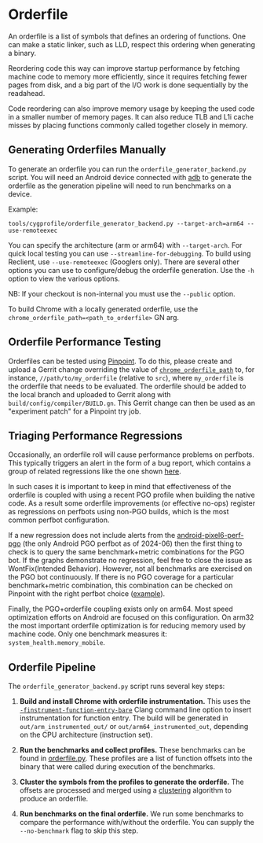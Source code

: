 # Orderfile

An orderfile is a list of symbols that defines an ordering of functions. One can
make a static linker, such as LLD, respect this ordering when generating a
binary.

Reordering code this way can improve startup performance by fetching machine
code to memory more efficiently, since it requires fetching fewer pages from
disk, and a big part of the I/O work is done sequentially by the readahead.

Code reordering can also improve memory usage by keeping the used code in a
smaller number of memory pages. It can also reduce TLB and L1i cache misses by
placing functions commonly called together closely in memory.

## Generating Orderfiles Manually

To generate an orderfile you can run the `orderfile_generator_backend.py`
script. You will need an Android device connected with
[adb](https://developer.android.com/tools/adb) to generate the orderfile as the
generation pipeline will need to run benchmarks on a device.

Example:
```
tools/cygprofile/orderfile_generator_backend.py --target-arch=arm64 --use-remoteexec
```

You can specify the architecture (arm or arm64) with `--target-arch`. For quick
local testing you can use `--streamline-for-debugging`. To build using Reclient,
use `--use-remoteexec` (Googlers only). There are several other options you can
use to configure/debug the orderfile generation. Use the `-h` option to view the
various options.

NB: If your checkout is non-internal you must use the `--public` option.

To build Chrome with a locally generated orderfile, use the
`chrome_orderfile_path=<path_to_orderfile>` GN arg.

## Orderfile Performance Testing

Orderfiles can be tested using
[Pinpoint](https://chromium.googlesource.com/chromium/src/+/main/docs/speed/perf_trybots.md).
To do this, please create and upload a Gerrit change overriding the value of
[`chrome_orderfile_path`](https://source.chromium.org/chromium/chromium/src/+/main:build/config/compiler/BUILD.gn;l=217-223;drc=3a829695d83990141babd25dee7f2f94c005cae4)
to, for instance, `//path/to/my_orderfile` (relative to `src`), where
`my_orderfile` is the orderfile that needs to be evaluated. The orderfile should
be added to the local branch and uploaded to Gerrit along with
`build/config/compiler/BUILD.gn`. This Gerrit change can then be used as an
"experiment patch" for a Pinpoint try job.

## Triaging Performance Regressions

Occasionally, an orderfile roll will cause performance problems on perfbots.
This typically triggers an alert in the form of a bug report, which contains a
group of related regressions like the one shown
[here](https://crbug.com/344654892).

In such cases it is important to keep in mind that effectiveness of the
orderfile is coupled with using a recent PGO profile when building the native
code. As a result some orderfile improvements (or effective no-ops) register as
regressions on perfbots using non-PGO builds, which is the most common perfbot
configuration.

If a new regression does not include alerts from the
[android-pixel6-perf-pgo](https://ci.chromium.org/ui/p/chrome/builders/luci.chrome.ci/android-pixel6-perf-pgo)
(the only Android PGO perfbot as of 2024-06) then the first thing to check is to
query the same benchmark+metric combinations for the PGO bot. If the graphs
demonstrate no regression, feel free to close the issue as WontFix(Intended
Behavior). However, not all benchmarks are exercised on the PGO bot
continuously. If there is no PGO coverage for a particular benchmark+metric
combination, this combination can be checked on Pinpoint with the right perfbot
choice ([example](https://crbug.com/344665295)).

Finally, the PGO+orderfile coupling exists only on arm64. Most speed
optimization efforts on Android are focused on this configuration. On arm32 the
most important orderfile optimization is for reducing memory used by machine
code. Only one benchmark measures it: `system_health.memory_mobile`.

## Orderfile Pipeline

The `orderfile_generator_backend.py` script runs several key steps:

1. **Build and install Chrome with orderfile instrumentation.** This uses the
[`-finstrument-function-entry-bare`](https://clang.llvm.org/docs/ClangCommandLineReference.html#cmdoption-clang-finstrument-function-entry-bare)
Clang command line option to insert instrumentation for function entry. The
build will be generated in `out/arm_instrumented_out/` or
`out/arm64_instrumented_out`, depending on the CPU architecture (instruction
set).

2. **Run the benchmarks and collect profiles.** These benchmarks can be found
in [orderfile.py](../tools/perf/contrib/orderfile/orderfile.py). These profiles
are a list of function offsets into the binary that were called during execution
of the benchmarks.

3. **Cluster the symbols from the profiles to generate the orderfile.**
The offsets are processed and merged using a
[clustering](../tools/cygprofile/cluster.py) algorithm to produce an orderfile.

4. **Run benchmarks on the final orderfile.** We run some benchmarks to compare
the performance with/without the orderfile. You can supply the `--no-benchmark`
flag to skip this step.
